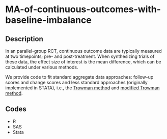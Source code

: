 # MA-of-continuous-outcomes-with-baseline-imbalance

## Description 
In an parallel-group RCT, continuous outcome data are typically measured at two timepoints; pre- and post-treatment. When synthesizing trials of these data, the effect size of interest is the mean difference, which can be calculated under various methods.

We provide code to fit standard aggregate data approaches: follow-up scores and change scores and less standard approaches (originally implemented in STATA), i.e., the [Trowman method](10.1016/j.jclinepi.2007.03.014) and [modified Trowman method](https://doi.org/10.1002/sim.5726).


## Codes 
* R
* SAS
* Stata
